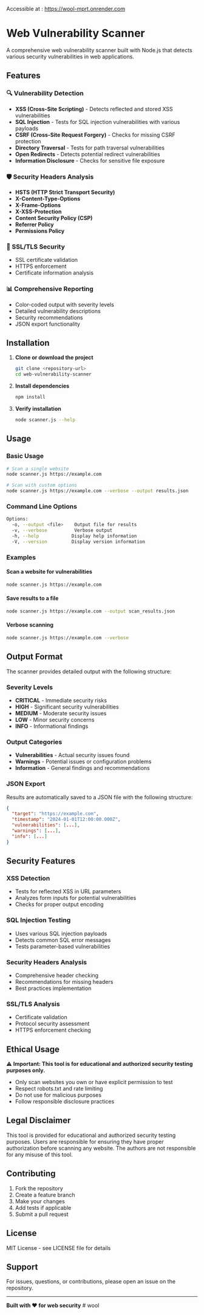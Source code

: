 Accessible at : https://wool-mprt.onrender.com

# Web Vulnerability Scanner

A comprehensive web vulnerability scanner built with Node.js that detects various security vulnerabilities in web applications.

## Features

### 🔍 Vulnerability Detection
- **XSS (Cross-Site Scripting)** - Detects reflected and stored XSS vulnerabilities
- **SQL Injection** - Tests for SQL injection vulnerabilities with various payloads
- **CSRF (Cross-Site Request Forgery)** - Checks for missing CSRF protection
- **Directory Traversal** - Tests for path traversal vulnerabilities
- **Open Redirects** - Detects potential redirect vulnerabilities
- **Information Disclosure** - Checks for sensitive file exposure

### 🛡️ Security Headers Analysis
- **HSTS (HTTP Strict Transport Security)**
- **X-Content-Type-Options**
- **X-Frame-Options**
- **X-XSS-Protection**
- **Content Security Policy (CSP)**
- **Referrer Policy**
- **Permissions Policy**

### 🔐 SSL/TLS Security
- SSL certificate validation
- HTTPS enforcement
- Certificate information analysis

### 📊 Comprehensive Reporting
- Color-coded output with severity levels
- Detailed vulnerability descriptions
- Security recommendations
- JSON export functionality

## Installation

1. **Clone or download the project**
   ```bash
   git clone <repository-url>
   cd web-vulnerability-scanner
   ```

2. **Install dependencies**
   ```bash
   npm install
   ```

3. **Verify installation**
   ```bash
   node scanner.js --help
   ```

## Usage

### Basic Usage
```bash
# Scan a single website
node scanner.js https://example.com

# Scan with custom options
node scanner.js https://example.com --verbose --output results.json
```

### Command Line Options
```bash
Options:
  -o, --output <file>    Output file for results
  -v, --verbose          Verbose output
  -h, --help            Display help information
  -V, --version         Display version information
```

### Examples

#### Scan a website for vulnerabilities
```bash
node scanner.js https://example.com
```

#### Save results to a file
```bash
node scanner.js https://example.com --output scan_results.json
```

#### Verbose scanning
```bash
node scanner.js https://example.com --verbose
```

## Output Format

The scanner provides detailed output with the following structure:

### Severity Levels
- **CRITICAL** - Immediate security risks
- **HIGH** - Significant security vulnerabilities
- **MEDIUM** - Moderate security issues
- **LOW** - Minor security concerns
- **INFO** - Informational findings

### Output Categories
- **Vulnerabilities** - Actual security issues found
- **Warnings** - Potential issues or configuration problems
- **Information** - General findings and recommendations

### JSON Export
Results are automatically saved to a JSON file with the following structure:
```json
{
  "target": "https://example.com",
  "timestamp": "2024-01-01T12:00:00.000Z",
  "vulnerabilities": [...],
  "warnings": [...],
  "info": [...]
}
```

## Security Features

### XSS Detection
- Tests for reflected XSS in URL parameters
- Analyzes form inputs for potential vulnerabilities
- Checks for proper output encoding

### SQL Injection Testing
- Uses various SQL injection payloads
- Detects common SQL error messages
- Tests parameter-based vulnerabilities

### Security Headers Analysis
- Comprehensive header checking
- Recommendations for missing headers
- Best practices implementation

### SSL/TLS Analysis
- Certificate validation
- Protocol security assessment
- HTTPS enforcement checking

## Ethical Usage

⚠️ **Important: This tool is for educational and authorized security testing purposes only.**

- Only scan websites you own or have explicit permission to test
- Respect robots.txt and rate limiting
- Do not use for malicious purposes
- Follow responsible disclosure practices

## Legal Disclaimer

This tool is provided for educational and authorized security testing purposes. Users are responsible for ensuring they have proper authorization before scanning any website. The authors are not responsible for any misuse of this tool.

## Contributing

1. Fork the repository
2. Create a feature branch
3. Make your changes
4. Add tests if applicable
5. Submit a pull request

## License

MIT License - see LICENSE file for details

## Support

For issues, questions, or contributions, please open an issue on the repository.

---

**Built with ❤️ for web security** # wool
